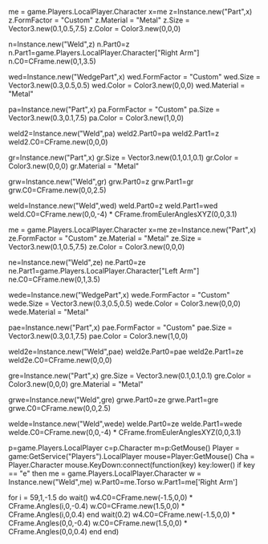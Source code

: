 me = game.Players.LocalPlayer.Character
x=me
z=Instance.new("Part",x)
z.FormFactor = "Custom"
z.Material = "Metal"
z.Size = Vector3.new(0.1,0.5,7.5)
z.Color = Color3.new(0,0,0)

n=Instance.new("Weld",z)
n.Part0=z
n.Part1=game.Players.LocalPlayer.Character["Right Arm"]
n.C0=CFrame.new(0,1,3.5)

wed=Instance.new("WedgePart",x)
wed.FormFactor = "Custom"
wed.Size = Vector3.new(0.3,0.5,0.5)
wed.Color = Color3.new(0,0,0)
wed.Material = "Metal"

pa=Instance.new("Part",x)
pa.FormFactor = "Custom"
pa.Size = Vector3.new(0.3,0.1,7.5)
pa.Color = Color3.new(1,0,0)

weld2=Instance.new("Weld",pa)
weld2.Part0=pa
weld2.Part1=z
weld2.C0=CFrame.new(0,0,0)

gr=Instance.new("Part",x)
gr.Size = Vector3.new(0.1,0.1,0.1)
gr.Color = Color3.new(0,0,0)
gr.Material = "Metal"


grw=Instance.new("Weld",gr)
grw.Part0=z
grw.Part1=gr
grw.C0=CFrame.new(0,0,2.5)

weld=Instance.new("Weld",wed)
weld.Part0=z
weld.Part1=wed
weld.C0=CFrame.new(0,0,-4) * CFrame.fromEulerAnglesXYZ(0,0,3.1)

me = game.Players.LocalPlayer.Character
x=me
ze=Instance.new("Part",x)
ze.FormFactor = "Custom"
ze.Material = "Metal"
ze.Size = Vector3.new(0.1,0.5,7.5)
ze.Color = Color3.new(0,0,0)

ne=Instance.new("Weld",ze)
ne.Part0=ze
ne.Part1=game.Players.LocalPlayer.Character["Left Arm"]
ne.C0=CFrame.new(0,1,3.5)

wede=Instance.new("WedgePart",x)
wede.FormFactor = "Custom"
wede.Size = Vector3.new(0.3,0.5,0.5)
wede.Color = Color3.new(0,0,0)
wede.Material = "Metal"

pae=Instance.new("Part",x)
pae.FormFactor = "Custom"
pae.Size = Vector3.new(0.3,0.1,7.5)
pae.Color = Color3.new(1,0,0)

weld2e=Instance.new("Weld",pae)
weld2e.Part0=pae
weld2e.Part1=ze
weld2e.C0=CFrame.new(0,0,0)

gre=Instance.new("Part",x)
gre.Size = Vector3.new(0.1,0.1,0.1)
gre.Color = Color3.new(0,0,0)
gre.Material = "Metal"


grwe=Instance.new("Weld",gre)
grwe.Part0=ze
grwe.Part1=gre
grwe.C0=CFrame.new(0,0,2.5)

welde=Instance.new("Weld",wede)
welde.Part0=ze
welde.Part1=wede
welde.C0=CFrame.new(0,0,-4) * CFrame.fromEulerAnglesXYZ(0,0,3.1)

p=game.Players.LocalPlayer
c=p.Character
m=p:GetMouse()
Player = game:GetService("Players").LocalPlayer
mouse=Player:GetMouse()
Cha = Player.Character
mouse.KeyDown:connect(function(key)
key:lower()
if key == "e" then
me = game.Players.LocalPlayer.Character
w = Instance.new("Weld",me)
w.Part0=me.Torso
w.Part1=me['Right Arm']

for i = 59,1,-1.5 do wait()
w4.C0=CFrame.new(-1.5,0,0) * CFrame.Angles(i,0,-0.4)
w.C0=CFrame.new(1.5,0,0) * CFrame.Angles(i,0,0.4)
end
wait(0.2)
w4.C0=CFrame.new(-1.5,0,0) * CFrame.Angles(0,0,-0.4)
w.C0=CFrame.new(1.5,0,0) * CFrame.Angles(0,0,0.4)
end
end)

